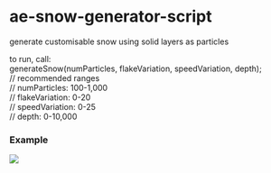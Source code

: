 # ae-snow-generator-script
 generate customisable snow using solid layers as particles

<p>to run, call:<br>
generateSnow(numParticles, flakeVariation, speedVariation, depth);<br>
// recommended ranges<br>
// numParticles: 100-1,000<br>
// flakeVariation: 0-20<br>
// speedVariation: 0-25<br>
// depth: 0-10,000
</p>
<h3>Example</h3>
<img src="https://i.imgur.com/5u5I4L0.gif" />
